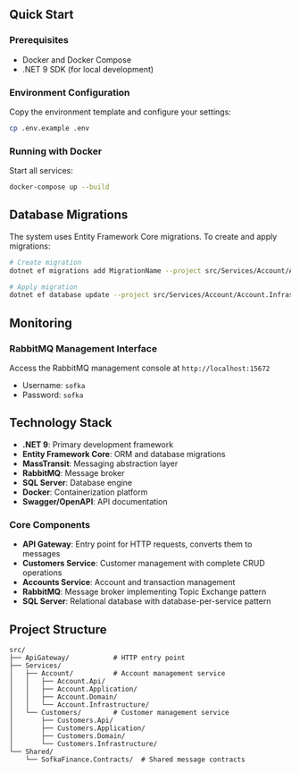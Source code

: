 ## Quick Start

### Prerequisites

- Docker and Docker Compose
- .NET 9 SDK (for local development)

### Environment Configuration

Copy the environment template and configure your settings:

```bash
cp .env.example .env
```

### Running with Docker

Start all services:

```bash
docker-compose up --build
```

## Database Migrations

The system uses Entity Framework Core migrations. To create and apply migrations:

```bash
# Create migration
dotnet ef migrations add MigrationName --project src/Services/Account/Account.Infrastructure --startup-project src/Services/Account/Account.Api

# Apply migration
dotnet ef database update --project src/Services/Account/Account.Infrastructure --startup-project src/Services/Account/Account.Api
```

## Monitoring

### RabbitMQ Management Interface

Access the RabbitMQ management console at `http://localhost:15672`

- Username: `sofka`
- Password: `sofka`

## Technology Stack

- **.NET 9**: Primary development framework
- **Entity Framework Core**: ORM and database migrations
- **MassTransit**: Messaging abstraction layer
- **RabbitMQ**: Message broker
- **SQL Server**: Database engine
- **Docker**: Containerization platform
- **Swagger/OpenAPI**: API documentation

### Core Components

- **API Gateway**: Entry point for HTTP requests, converts them to messages
- **Customers Service**: Customer management with complete CRUD operations
- **Accounts Service**: Account and transaction management
- **RabbitMQ**: Message broker implementing Topic Exchange pattern
- **SQL Server**: Relational database with database-per-service pattern

## Project Structure

```
src/
├── ApiGateway/           # HTTP entry point
├── Services/
│   ├── Account/          # Account management service
│   │   ├── Account.Api/
│   │   ├── Account.Application/
│   │   ├── Account.Domain/
│   │   └── Account.Infrastructure/
│   └── Customers/        # Customer management service
│       ├── Customers.Api/
│       ├── Customers.Application/
│       ├── Customers.Domain/
│       └── Customers.Infrastructure/
└── Shared/
    └── SofkaFinance.Contracts/  # Shared message contracts
```
